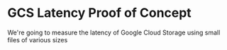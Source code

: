# GCS Latency Proof of Concept
We're going to measure the latency of Google Cloud Storage using small files of various sizes
